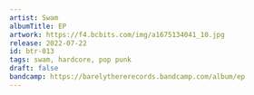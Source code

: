 ```yaml
---
artist: Swam
albumTitle: EP
artwork: https://f4.bcbits.com/img/a1675134041_10.jpg
release: 2022-07-22
id: btr-013
tags: swam, hardcore, pop punk
draft: false
bandcamp: https://barelythererecords.bandcamp.com/album/ep
---
```

